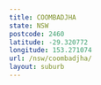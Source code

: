 ```yaml
---
title: COOMBADJHA
state: NSW
postcode: 2460
latitude: -29.320772
longitude: 153.271074
url: /nsw/coombadjha/
layout: suburb
---
```

